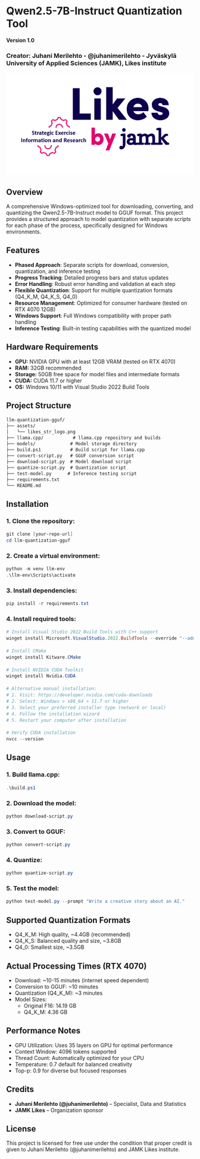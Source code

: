# Qwen2.5-7B-Instruct Quantization Tool

**Version 1.0**
### Creator: Juhani Merilehto - @juhanimerilehto - Jyväskylä University of Applied Sciences (JAMK), Likes institute

![JAMK Likes Logo](./assets/likes_str_logo.png)

## Overview

A comprehensive Windows-optimized tool for downloading, converting, and quantizing the Qwen2.5-7B-Instruct model to GGUF format. This project provides a structured approach to model quantization with separate scripts for each phase of the process, specifically designed for Windows environments.

## Features

- **Phased Approach**: Separate scripts for download, conversion, quantization, and inference testing
- **Progress Tracking**: Detailed progress bars and status updates
- **Error Handling**: Robust error handling and validation at each step
- **Flexible Quantization**: Support for multiple quantization formats (Q4_K_M, Q4_K_S, Q4_0)
- **Resource Management**: Optimized for consumer hardware (tested on RTX 4070 12GB)
- **Windows Support**: Full Windows compatibility with proper path handling
- **Inference Testing**: Built-in testing capabilities with the quantized model

## Hardware Requirements

- **GPU:** NVIDIA GPU with at least 12GB VRAM (tested on RTX 4070)
- **RAM:** 32GB recommended
- **Storage:** 50GB free space for model files and intermediate formats
- **CUDA:** CUDA 11.7 or higher
- **OS:** Windows 10/11 with Visual Studio 2022 Build Tools

## Project Structure

```plaintext
llm-quantization-gguf/
├── assets/
│   └── likes_str_logo.png
├── llama.cpp/           # llama.cpp repository and builds
├── models/             # Model storage directory
├── build.ps1           # Build script for llama.cpp
├── convert-script.py   # GGUF conversion script
├── download-script.py  # Model download script
├── quantize-script.py  # Quantization script
├── test-model.py      # Inference testing script
├── requirements.txt
└── README.md
```

## Installation

### 1. Clone the repository:
```powershell
git clone [your-repo-url]
cd llm-quantization-gguf
```

### 2. Create a virtual environment:
```powershell
python -m venv llm-env
.\llm-env\Scripts\activate
```

### 3. Install dependencies:
```powershell
pip install -r requirements.txt
```

### 4. Install required tools:
```powershell
# Install Visual Studio 2022 Build Tools with C++ support
winget install Microsoft.VisualStudio.2022.BuildTools --override "--add Microsoft.VisualStudio.Workload.VCTools --includeRecommended"

# Install CMake
winget install Kitware.CMake

# Install NVIDIA CUDA Toolkit
winget install Nvidia.CUDA

# Alternative manual installation:
# 1. Visit: https://developer.nvidia.com/cuda-downloads
# 2. Select: Windows > x86_64 > 11.7 or higher
# 3. Select your preferred installer type (network or local)
# 4. Follow the installation wizard
# 5. Restart your computer after installation

# Verify CUDA installation
nvcc --version

```

## Usage

### 1. Build llama.cpp:
```powershell
.\build.ps1
```

### 2. Download the model:
```powershell
python download-script.py
```

### 3. Convert to GGUF:
```powershell
python convert-script.py
```

### 4. Quantize:
```powershell
python quantize-script.py
```

### 5. Test the model:
```powershell
python test-model.py --prompt "Write a creative story about an AI."
```

## Supported Quantization Formats

- Q4_K_M: High quality, ~4.4GB (recommended)
- Q4_K_S: Balanced quality and size, ~3.8GB
- Q4_0: Smallest size, ~3.5GB

## Actual Processing Times (RTX 4070)

- Download: ~10-15 minutes (internet speed dependent)
- Conversion to GGUF: ~10 minutes
- Quantization (Q4_K_M): ~3 minutes
- Model Sizes:
  - Original F16: 14.19 GB
  - Q4_K_M: 4.36 GB

## Performance Notes

- GPU Utilization: Uses 35 layers on GPU for optimal performance
- Context Window: 4096 tokens supported
- Thread Count: Automatically optimized for your CPU
- Temperature: 0.7 default for balanced creativity
- Top-p: 0.9 for diverse but focused responses

## Credits

- **Juhani Merilehto (@juhanimerilehto)** – Specialist, Data and Statistics
- **JAMK Likes** – Organization sponsor

## License

This project is licensed for free use under the condition that proper credit is given to Juhani Merilehto (@juhanimerilehto) and JAMK Likes institute.
